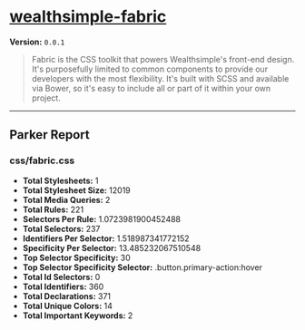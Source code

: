 # [wealthsimple-fabric]( http://fabric.wealthsimple.com )

**Version:** `0.0.1`

> Fabric is the CSS toolkit that powers Wealthsimple's front-end design. It's purposefully limited to common components to provide our developers with the most flexibility. It's built with SCSS and available via Bower, so it's easy to include all or part of it within your own project.

* * *

## Parker Report

### css/fabric.css

- **Total Stylesheets:** 1
- **Total Stylesheet Size:** 12019
- **Total Media Queries:** 2
- **Total Rules:** 221
- **Selectors Per Rule:** 1.0723981900452488
- **Total Selectors:** 237
- **Identifiers Per Selector:** 1.518987341772152
- **Specificity Per Selector:** 13.485232067510548
- **Top Selector Specificity:** 30
- **Top Selector Specificity Selector:** .button.primary-action:hover
- **Total Id Selectors:** 0
- **Total Identifiers:** 360
- **Total Declarations:** 371
- **Total Unique Colors:** 14
- **Total Important Keywords:** 2
